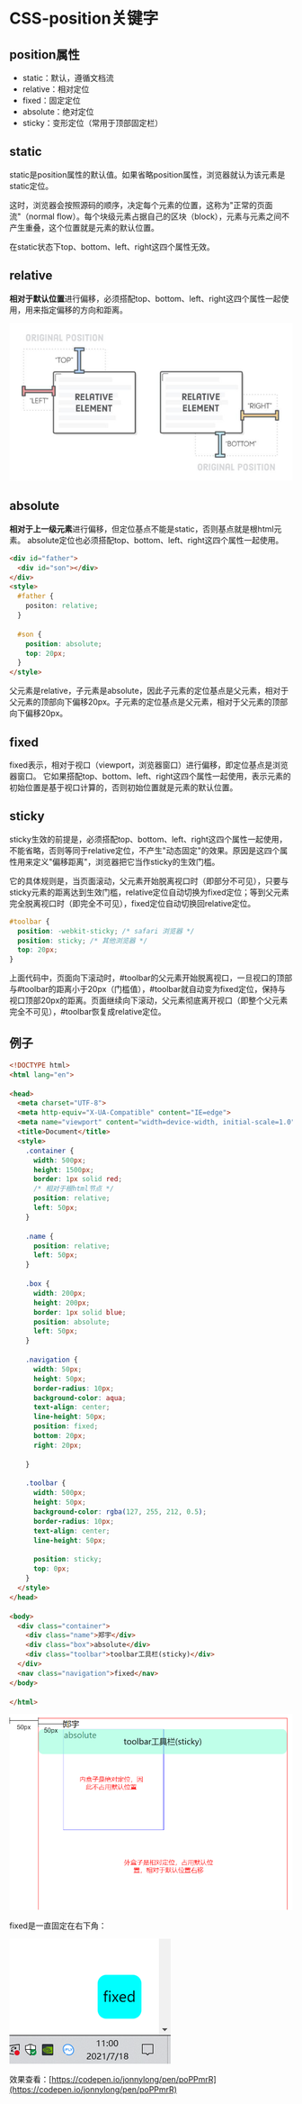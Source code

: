 # CSS-position关键字
## position属性

- static：默认，遵循文档流
- relative：相对定位
- fixed：固定定位
- absolute：绝对定位
- sticky：变形定位（常用于顶部固定栏）

## static

static是position属性的默认值。如果省略position属性，浏览器就认为该元素是static定位。

这时，浏览器会按照源码的顺序，决定每个元素的位置，这称为"正常的页面流"（normal flow）。每个块级元素占据自己的区块（block），元素与元素之间不产生重叠，这个位置就是元素的默认位置。

在static状态下top、bottom、left、right这四个属性无效。

## relative

**相对于默认位置**进行偏移，必须搭配top、bottom、left、right这四个属性一起使用，用来指定偏移的方向和距离。

![image.png](./image/relative.png)

## absolute

**相对于上一级元素**进行偏移，但定位基点不能是static，否则基点就是根html元素。
absolute定位也必须搭配top、bottom、left、right这四个属性一起使用。

```html
<div id="father">
  <div id="son"></div>
</div>
<style>
  #father {
    positon: relative;
  }

  #son {
    position: absolute;
    top: 20px;
  }
</style>
```
父元素是relative，子元素是absolute，因此子元素的定位基点是父元素，相对于父元素的顶部向下偏移20px。子元素的定位基点是父元素，相对于父元素的顶部向下偏移20px。

## fixed

fixed表示，相对于视口（viewport，浏览器窗口）进行偏移，即定位基点是浏览器窗口。
它如果搭配top、bottom、left、right这四个属性一起使用，表示元素的初始位置是基于视口计算的，否则初始位置就是元素的默认位置。

## sticky

sticky生效的前提是，必须搭配top、bottom、left、right这四个属性一起使用，不能省略，否则等同于relative定位，不产生"动态固定"的效果。原因是这四个属性用来定义"偏移距离"，浏览器把它当作sticky的生效门槛。

它的具体规则是，当页面滚动，父元素开始脱离视口时（即部分不可见），只要与sticky元素的距离达到生效门槛，relative定位自动切换为fixed定位；等到父元素完全脱离视口时（即完全不可见），fixed定位自动切换回relative定位。
```css
#toolbar {
  position: -webkit-sticky; /* safari 浏览器 */
  position: sticky; /* 其他浏览器 */
  top: 20px;
}
```
上面代码中，页面向下滚动时，#toolbar的父元素开始脱离视口，一旦视口的顶部与#toolbar的距离小于20px（门槛值），#toolbar就自动变为fixed定位，保持与视口顶部20px的距离。页面继续向下滚动，父元素彻底离开视口（即整个父元素完全不可见），#toolbar恢复成relative定位。

## 例子
```html
<!DOCTYPE html>
<html lang="en">

<head>
  <meta charset="UTF-8">
  <meta http-equiv="X-UA-Compatible" content="IE=edge">
  <meta name="viewport" content="width=device-width, initial-scale=1.0">
  <title>Document</title>
  <style>
    .container {
      width: 500px;
      height: 1500px;
      border: 1px solid red;
      /* 相对于根html节点 */
      position: relative;
      left: 50px;
    }

    .name {
      position: relative;
      left: 50px;
    }

    .box {
      width: 200px;
      height: 200px;
      border: 1px solid blue;
      position: absolute;
      left: 50px;
    }

    .navigation {
      width: 50px;
      height: 50px;
      border-radius: 10px;
      background-color: aqua;
      text-align: center;
      line-height: 50px;
      position: fixed;
      bottom: 20px;
      right: 20px;

    }

    .toolbar {
      width: 500px;
      height: 50px;
      background-color: rgba(127, 255, 212, 0.5);
      border-radius: 10px;
      text-align: center;
      line-height: 50px;

      position: sticky;
      top: 0px;
    }
  </style>
</head>

<body>
  <div class="container">
    <div class="name">郑宇</div>
    <div class="box">absolute</div>
    <div class="toolbar">toolbar工具栏(sticky)</div>
  </div>
  <nav class="navigation">fixed</nav>
</body>

</html>
```
![image.png](./image/sticky.png)

fixed是一直固定在右下角：

![image.png](./image/sticky2.png)

效果查看：[https://codepen.io/jonnylong/pen/poPPmrR](https://codepen.io/jonnylong/pen/poPPmrR)
